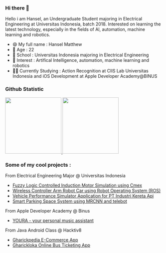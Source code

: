 ### Hi there 👋
Hello i am Hansel, an Undergraduate Student majoring in Electrical Engineering at Universitas Indonesia, batch 2018. Interested on learning the latest technology, especially in the fields of AI, automation, machine learning and robotics.

- 😄 My full name   : Hansel Matthew
- 💬 Age            : 22
- 🔭 School         : Universitas Indonesia majoring in Electrical Engineering
- 🌱 Interest       : Artifical Intelligence, automation, machine learning and robotics
- 🙇🏼 Currently Studying : Action Recognition at CIIS Lab Universitas Indonesia and iOS Development at Apple Developer Academy@BINUS

### Github Statistic
<p align="left">
<a href="https://github.com/hnslmp">
  <img height="180em" src="https://github-readme-stats-eight-theta.vercel.app/api?username=hnslmp&show_icons=true&theme=algolia&include_all_commits=true&count_private=true"/>
  <img height="180em" src="https://github-readme-stats-eight-theta.vercel.app/api/top-langs/?username=hnslmp&layout=compact&langs_count=8&theme=algolia"/>
</a>
</p>

### Some of my cool projects :
From Electrical Engineering Major @ Universitas Indonesia
- <a href="https://github.com/hnslmp/flcin_cmex">Fuzzy Logic Controlled Induction Motor Simulation using Cmex</a>
- <a href="https://github.com/hnslmp/armrobotcar_ros">Wireless Controller Arm Robot Car using Robot Operating System (ROS)</a>
- <a href="https://github.com/hnslmp/inka_vehicleperformance">Vehicle Performance Simulator Application for PT Industri Kereta Api</a>
- <a href="https://github.com/hnslmp/smartparkingFTUI">Smart Parking Space System using MRCNN and telebot</a>

From Apple Developer Academy @ Binus
- <a href="https://github.com/melvnl/youra">YOURA - your personal music assistant</a>


From Java Android Class @ Hacktiv8
- <a href="https://github.com/hnslmp/FinalProject2_E-Commerce-App">Gharickpedia E-Commerce App</a>
- <a href="https://github.com/hnslmp/FinalProject4-Bus-Ticketing-App">Gharickloka Online Bus Ticketing App</a>
